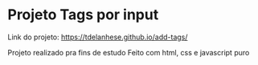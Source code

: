# Projeto Tags por input

Link do projeto: https://tdelanhese.github.io/add-tags/

Projeto realizado pra fins de estudo
Feito com html, css e javascript puro

